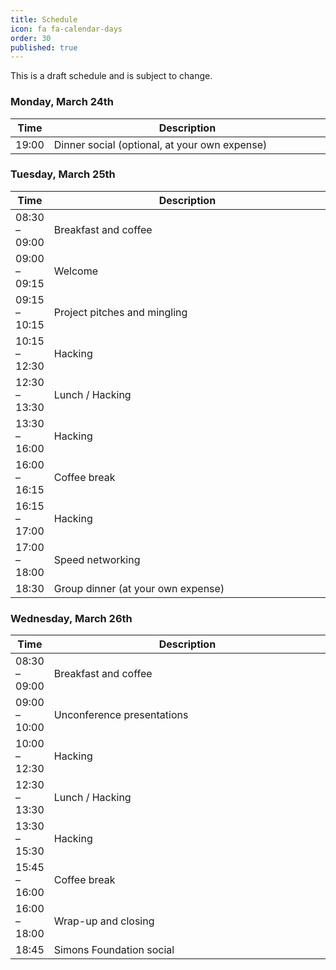 ```yaml
---
title: Schedule
icon: fa fa-calendar-days
order: 30
published: true
---
```


This is a draft schedule and is subject to change.

<style>
table th:nth-of-type(2) {
    width: 99%;
}
</style>

### Monday, March 24th

| Time          | Description                                   |
| ------------- | --------------------------------------------- |
| 19:00         | Dinner social (optional, at your own expense) |

### Tuesday, March 25th

| Time          | Description                        |
| ------------- | ---------------------------------- |
| 08:30 – 09:00 | Breakfast and coffee               |
| 09:00 – 09:15 | Welcome                            |
| 09:15 – 10:15 | Project pitches and mingling       |
| 10:15 – 12:30 | Hacking                            |
| 12:30 – 13:30 | Lunch / Hacking                    |
| 13:30 – 16:00 | Hacking                            |
| 16:00 – 16:15 | Coffee break                       |
| 16:15 – 17:00 | Hacking                            |
| 17:00 – 18:00 | Speed networking                   |
| 18:30         | Group dinner (at your own expense) |

### Wednesday, March 26th

| Time          | Description                 |
| ------------- | --------------------------- |
| 08:30 – 09:00 | Breakfast and coffee        |
| 09:00 – 10:00 | Unconference presentations  |
| 10:00 – 12:30 | Hacking                     |
| 12:30 – 13:30 | Lunch / Hacking             |
| 13:30 – 15:30 | Hacking                     |
| 15:45 – 16:00 | Coffee break                |
| 16:00 – 18:00 | Wrap-up and closing         |
| 18:45         | Simons Foundation social    |
